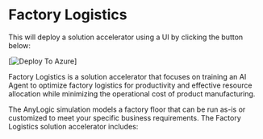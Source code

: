 # Factory Logistics


This will deploy a solution accelerator using a UI by clicking the button below:

[![Deploy To Azure](https://aka.ms/deploytoazurebutton)]


Factory Logistics is a solution accelerator that focuses on training an AI Agent to optimize factory logistics for productivity and effective resource allocation while minimizing the operational cost of product manufacturing.

The AnyLogic simulation models a factory floor that can be run as-is or customized to meet your specific business requirements. The Factory Logistics solution accelerator includes:


